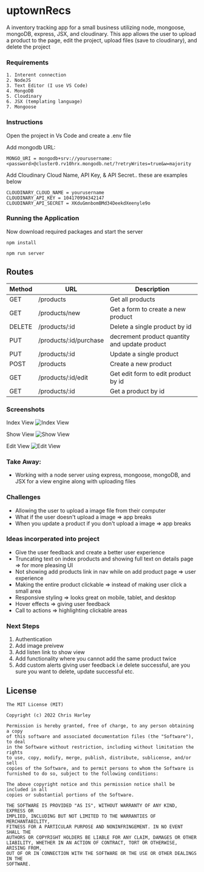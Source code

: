 # uptownRecs

A inventory tracking app for a small business utilizing node, mongoose, mongoDB, express, JSX, and cloudinary. This app allows the user to upload a product to the page, edit the project, upload files (save to cloudinary), and delete the project

### Requirements

```
1. Interent connection
2. NodeJS
3. Text Editor (I use VS Code)
4. MongoDB
5. Cloudinary
6. JSX (templating language)
7. Mongoose
```

### Instructions

Open the project in Vs Code and create a .env file

Add mongodb URL:

```
MONGO_URI = mongodb+srv://yourusername:<password>@cluster0.rv10hrx.mongodb.net/?retryWrites=true&w=majority
```

Add Cloudinary Cloud Name, API Key, & API Secret.. these are examples below

```
CLOUDINARY_CLOUD_NAME = yourusername
CLOUDINARY_API_KEY = 104170994342147
CLOUDINARY_API_SECRET = XKduGmnbomBMd34DeekdXeenyle9o
```

### Running the Application

Now download required packages and start the server

```
npm install
```

```
npm run server
```

## Routes

| Method | URL                    | Description                                   |
| ------ | ---------------------- | --------------------------------------------- |
| GET    | /products              | Get all products                              |
| GET    | /products/new          | Get a form to create a new product            |
| DELETE | /products/:id          | Delete a single product by id                 |
| PUT    | /products/:id/purchase | decrement product quantity and update product |
| PUT    | /products/:id          | Update a single product                       |
| POST   | /products              | Create a new product                          |
| GET    | /products/:id/edit     | Get edit form to edit product by id           |
| GET    | /products/:id          | Get a product by id                           |

### Screenshots

Index View
![Index View](https://res.cloudinary.com/charley81/image/upload/v1665009242/uptownRecs/index_zb3lxr.png)

Show View
![Show View](https://res.cloudinary.com/charley81/image/upload/v1665009240/uptownRecs/show_m84hox.png)

Edit View
![Edit View](https://res.cloudinary.com/charley81/image/upload/v1665009235/uptownRecs/edit_h3lrwl.png)

### Take Away:

- Working with a node server using express, mongoose, mongoDB, and JSX for a view engine along with uploading files

### Challenges

- Allowing the user to upload a image file from their computer
- What if the user doesn't upload a image => app breaks
- When you update a product if you don't upload a image => app breaks

### Ideas incorperated into project

- Give the user feedback and create a better user experience
- Truncating text on index products and showing full text on details page => for more pleasing UI
- Not showing add products link in nav while on add product page => user experience
- Making the entire product clickable => instead of making user click a small area
- Responsive styling => looks great on mobile, tablet, and desktop
- Hover effects => giving user feedback
- Call to actions => highlighting clickable areas

### Next Steps

1. Authentication
2. Add image preivew
3. Add listen link to show view
4. Add functionality where you cannot add the same product twice
5. Add custom alerts giving user feedback i.e delete successful, are you sure you want to delete, update successful etc.

## License

```
The MIT License (MIT)

Copyright (c) 2022 Chris Harley

Permission is hereby granted, free of charge, to any person obtaining a copy
of this software and associated documentation files (the "Software"), to deal
in the Software without restriction, including without limitation the rights
to use, copy, modify, merge, publish, distribute, sublicense, and/or sell
copies of the Software, and to permit persons to whom the Software is
furnished to do so, subject to the following conditions:

The above copyright notice and this permission notice shall be included in all
copies or substantial portions of the Software.

THE SOFTWARE IS PROVIDED "AS IS", WITHOUT WARRANTY OF ANY KIND, EXPRESS OR
IMPLIED, INCLUDING BUT NOT LIMITED TO THE WARRANTIES OF MERCHANTABILITY,
FITNESS FOR A PARTICULAR PURPOSE AND NONINFRINGEMENT. IN NO EVENT SHALL THE
AUTHORS OR COPYRIGHT HOLDERS BE LIABLE FOR ANY CLAIM, DAMAGES OR OTHER
LIABILITY, WHETHER IN AN ACTION OF CONTRACT, TORT OR OTHERWISE, ARISING FROM,
OUT OF OR IN CONNECTION WITH THE SOFTWARE OR THE USE OR OTHER DEALINGS IN THE
SOFTWARE.
```
